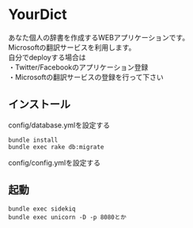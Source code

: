 # YourDict
あなた個人の辞書を作成するWEBアプリケーションです。   
Microsoftの翻訳サービスを利用します。   
自分でdeployする場合は   
・Twitter/Facebookのアプリケーション登録  
・Microsoftの翻訳サービスの登録を行って下さい
## インストール
config/database.ymlを設定する

    bundle install
    bundle exec rake db:migrate
    
config/config.ymlを設定する

## 起動
    bundle exec sidekiq
    bundle exec unicorn -D -p 8080とか
